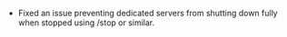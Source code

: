 - Fixed an issue preventing dedicated servers from shutting down fully when stopped using /stop or similar.

